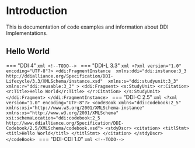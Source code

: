 # Introduction

This is documentation of code examples and information about DDI Implementations.

## Hello World

=== "DDI 4"
    ```xml
    <!--TODO-->
    ```
=== "DDI-L 3.3"
    ```xml
    <?xml version="1.0" encoding="UTF-8"?>
    <ddi:FragmentInstance 
        xmlns:ddi="ddi:instance:3_3 http://ddialliance.org/Specification/DDI-Lifecycle/3.3/XMLSchema/instance.xsd" 
        xmlns:s="ddi:studyunit:3_3" 
        xmlns:r="ddi:reusable:3_3" >
        <ddi:Fragment>
            <s:StudyUnit>
                <r:Citation>
                    <r:Title>Hello World</r:Title>
                </r:Citation>
            </s:StudyUnit>
        </ddi:Fragment>
    </ddi:FragmentInstance>
    ```
=== "DDI-C 2.5"
    ```xml
    <?xml version="1.0" encoding="UTF-8"?>
    <codeBook xmlns="ddi:codebook:2_5" xmlns:xsi="http://www.w3.org/2001/XMLSchema-instance" xmlns:xs="http://www.w3.org/2001/XMLSchema" xsi:schemaLocation="ddi:codebook:2_5 http://www.ddialliance.org/Specification/DDI-Codebook/2.5/XMLSchema/codebook.xsd">
        <stdyDscr>
            <citation>
                <titlStmt>
                    <titl>Hello World</titl>
                </titlStmt>
            </citation>
        </stdyDscr>
    </codeBook>
    ```
=== "DDI-CDI 1.0"
    ```xml
    <!--TODO-->
    ```